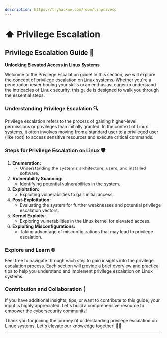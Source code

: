 ```yaml
---
description: https://tryhackme.com/room/linprivesc
---
```


# ⬆️ Privilege Escalation

## Privilege Escalation Guide 🚀

**Unlocking Elevated Access in Linux Systems**

Welcome to the Privilege Escalation guide! In this section, we will explore the concept of privilege escalation on Linux systems. Whether you're a penetration tester honing your skills or an enthusiast eager to understand the intricacies of Linux security, this guide is designed to walk you through the essential steps.

### Understanding Privilege Escalation 🔍

Privilege escalation refers to the process of gaining higher-level permissions or privileges than initially granted. In the context of Linux systems, it often involves moving from a standard user to a privileged user (like root) to access sensitive resources and execute critical commands.

### Steps for Privilege Escalation on Linux 🛡️

1. **Enumeration:**
   * Understanding the system's architecture, users, and installed software.
2. **Vulnerability Scanning:**
   * Identifying potential vulnerabilities in the system.
3. **Exploitation:**
   * Exploiting vulnerabilities to gain initial access.
4. **Post-Exploitation:**
   * Evaluating the system for further weaknesses and potential privilege escalation vectors.
5. **Kernel Exploits:**
   * Exploring vulnerabilities in the Linux kernel for elevated access.
6. **Exploiting Misconfigurations:**
   * Taking advantage of misconfigurations that may lead to privilege escalation.

### Explore and Learn 🌐

Feel free to navigate through each step to gain insights into the privilege escalation process. Each section will provide a brief overview and practical tips to help you understand and implement privilege escalation on Linux systems.

### Contribution and Collaboration 🤝

If you have additional insights, tips, or want to contribute to this guide, your input is highly appreciated. Let's build a comprehensive resource to empower the cybersecurity community!

Thank you for joining the journey of understanding privilege escalation on Linux systems. Let's elevate our knowledge together! 🚀✨

***
